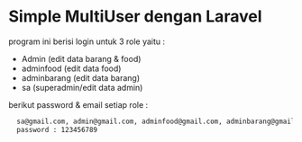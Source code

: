 
# Simple MultiUser dengan Laravel

program ini berisi login untuk 3 role yaitu : 

- Admin (edit data barang & food)
- adminfood (edit data food)
- adminbarang (edit data barang)
- sa (superadmin/edit data admin)

berikut password & email setiap role :
```bash
  sa@gmail.com, admin@gmail.com, adminfood@gmail.com, adminbarang@gmail.com
  password : 123456789
```
